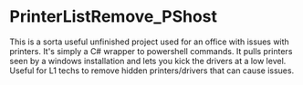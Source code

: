 # PrinterListRemove_PShost

This is a sorta useful unfinished project used for an office with issues with printers. It's simply a C# wrapper to powershell commands.
It pulls printers seen by a windows installation and lets you kick the drivers at a low level. Useful for L1 techs to remove hidden printers/drivers that can cause issues. 
